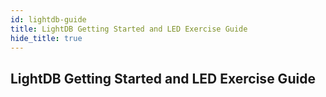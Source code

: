 ```yaml
---
id: lightdb-guide
title: LightDB Getting Started and LED Exercise Guide
hide_title: true
---
```


## LightDB Getting Started and LED Exercise Guide